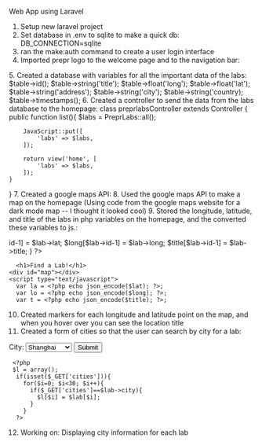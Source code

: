 Web App using Laravel

1. Setup new laravel project
2. Set database in .env to sqlite to make a quick db:
DB_CONNECTION=sqlite
3. ran the make:auth command to create a user login interface
4. Imported prepr logo to the welcome page and to the navigation bar:
<div class="title m-b-md">
                    <div><img src="/Prepr_Logo.svg" alt="" style ="max-height: 250px;"></div>
                </div>
5. Created a database with variables for all the important data of the labs:
$table->id();
            $table->string('title');
            $table->float('long');
            $table->float('lat');
            $table->string('address');
            $table->string('city');
            $table->string('country);
            $table->timestamps();
6. Created a controller to send the data from the labs database to the homepage:
class preprlabsController extends Controller
{
    public function list(){
        $labs = PreprLabs::all();

        JavaScript::put([
            'labs' => $labs,
        ]);

        return view('home', [
            'labs' => $labs,
        ]);
    }
}
7. Created a google maps API:
8. Used the google maps API to make a map on the homepage (Using code from the google maps website for a dark mode map -- I thought it looked cool)
9. Stored the longitude, latitude, and title of the labs in php variables on the homepage, and the converted these variables to js.:
<?php
      }
        $lat = array();
        $long = array();
        $title = array();
        foreach($labs as $lab){
          $lat[$lab->id-1] = $lab->lat;
          $long[$lab->id-1] = $lab->long;
          $title[$lab->id-1] = $lab->title;
        }      
      ?>

      <h1>Find a Lab!</h1>   
    <div id="map"></div>
    <script type="text/javascript">
      var la = <?php echo json_encode($lat); ?>;
      var lo = <?php echo json_encode($long); ?>;
      var t = <?php echo json_encode($title); ?>;
      
10. Created markers for each longitude and latitude point on the map, and when you hover over you can see the location title
11. Created a form of cities so that the user can search by city for a lab:
<form method="get" action="">
    <label for="cities">City:</label>
    <select id="cities" name="city">
      <option value="Shanghai">Shanghai</option>
      <option value="Tbilisi">Tbilisi</option>
      <option value="Ahmedabad">Ahmedabad</option>
    </select>
    <input type="submit">
  </form>

     <?php
     $l = array();
      if(isset($_GET['cities'])){
        for($i=0; $i<30; $i++){
          if($_GET['cities']==$lab->city){
            $l[$i] = $lab[$i];
          }
        }
      ?>
12. Working on: Displaying city information for each lab

